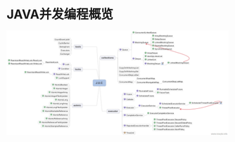 <!-- TOC -->


<!-- /TOC -->
# JAVA并发编程概览

<div align=center>

![1588238047655.png](..\images\1588238047655.png)

</div>